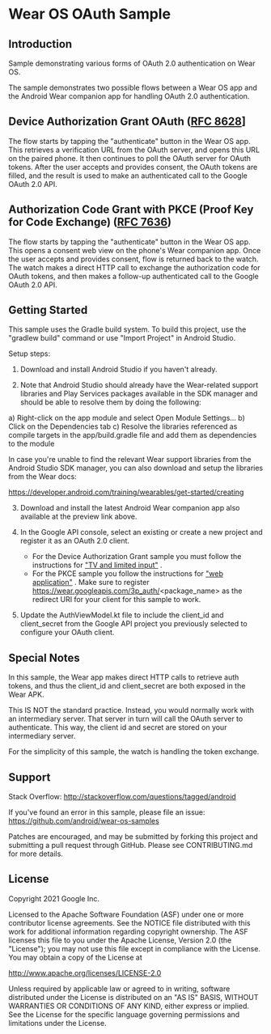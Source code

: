 Wear OS OAuth Sample
===================================

Introduction
------------

Sample demonstrating various forms of OAuth 2.0 authentication on Wear OS.

The sample demonstrates two possible flows between a Wear OS app and the Android Wear companion app
for handling OAuth 2.0 authentication.

## Device Authorization Grant OAuth ([RFC 8628](https://datatracker.ietf.org/doc/html/rfc8628)]

The flow starts by tapping the "authenticate" button in the Wear OS app. This retrieves a
verification URL from the OAuth server, and opens this URL on the paired phone. It then continues to
poll the OAuth server for OAuth tokens. After the user accepts and provides consent, the OAuth
tokens are filled, and the result is used to make an authenticated call to the Google OAuth 2.0 API.

## Authorization Code Grant with PKCE (Proof Key for Code Exchange) ([RFC 7636](https://datatracker.ietf.org/doc/html/rfc7636))

The flow starts by tapping the "authenticate" button in the Wear OS app. This opens a consent web
view on the phone's Wear companion app. Once the user accepts and provides consent, flow is returned
back to the watch. The watch makes a direct HTTP call to exchange the authorization code for OAuth
tokens, and then makes a follow-up authenticated call to the Google OAuth 2.0 API.

Getting Started
---------------

This sample uses the Gradle build system. To build this project, use the
"gradlew build" command or use "Import Project" in Android Studio.

Setup steps:

1) Download and install Android Studio if you haven't already.

2) Note that Android Studio should already have the Wear-related support libraries and Play Services
   packages available in the SDK manager and should be able to resolve them by doing the following:

a) Right-click on the app module and select Open Module Settings... b) Click on the Dependencies tab
c) Resolve the libraries referenced as compile targets in the app/build.gradle file and add them as
dependencies to the module

In case you're unable to find the relevant Wear support libraries from the Android Studio SDK
manager, you can also download and setup the libraries from the Wear docs:

https://developer.android.com/training/wearables/get-started/creating

3) Download and install the latest Android Wear companion app also available at the preview link
   above.

4) In the Google API console, select an existing or create a new project and register it as an OAuth
   2.0 client.

    - For the Device Authorization Grant sample you must follow the instructions
      for ["TV and limited input"](https://developers.google.com/identity/protocols/oauth2/limited-input-device#creatingcred)
      .
    - For the PKCE sample you follow the instructions
      for ["web application"](https://developers.google.com/identity/protocols/oauth2/web-server#creatingcred)
      . Make sure to register https://wear.googleapis.com/3p_auth/<package_name>
      as the redirect URI for your client for this sample to work.

4) Update the AuthViewModel.kt file to include the client_id and client_secret from the Google API
   project you previously selected to configure your OAuth client.

Special Notes
---------------

In this sample, the Wear app makes direct HTTP calls to retrieve auth tokens, and thus the client_id
and client_secret are both exposed in the Wear APK.

This IS NOT the standard practice. Instead, you would normally work with an intermediary server.
That server in turn will call the OAuth server to authenticate. This way, the client id and secret
are stored on your intermediary server.

For the simplicity of this sample, the watch is handling the token exchange.

Support
-------

Stack Overflow: http://stackoverflow.com/questions/tagged/android

If you've found an error in this sample, please file an issue:
https://github.com/android/wear-os-samples

Patches are encouraged, and may be submitted by forking this project and submitting a pull request
through GitHub. Please see CONTRIBUTING.md for more details.

License
-------

Copyright 2021 Google Inc.

Licensed to the Apache Software Foundation (ASF) under one or more contributor license agreements.
See the NOTICE file distributed with this work for additional information regarding copyright
ownership. The ASF licenses this file to you under the Apache License, Version 2.0 (the "License");
you may not use this file except in compliance with the License. You may obtain a copy of the
License at

http://www.apache.org/licenses/LICENSE-2.0

Unless required by applicable law or agreed to in writing, software distributed under the License is
distributed on an "AS IS" BASIS, WITHOUT WARRANTIES OR CONDITIONS OF ANY KIND, either express or
implied. See the License for the specific language governing permissions and limitations under the
License.
